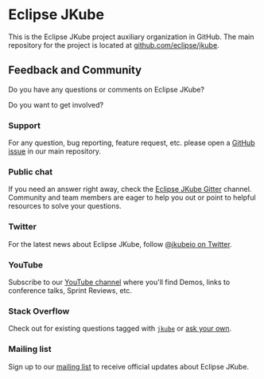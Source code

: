 # Eclipse JKube

This is the Eclipse JKube project auxiliary organization in GitHub. The main repository for the project is located at [github.com/eclipse/jkube](https://github.com/eclipse/jkube).


## Feedback and Community

Do you have any questions or comments on Eclipse JKube?

Do you want to get involved?


### Support

For any question, bug reporting, feature request, etc. please open a
[GitHub issue](https://github.com/eclipse/jkube/issues/new) in our main repository.

### Public chat

If you need an answer right away, check the [Eclipse JKube Gitter](https://gitter.im/eclipse/jkube) channel.
Community and team members are eager to help you out or point to helpful resources to solve your questions.

### Twitter

For the latest news about Eclipse JKube, follow [@jkubeio on Twitter](https://twitter.com/jkubeio).

### YouTube

Subscribe to our [YouTube channel](https://www.youtube.com/channel/UCpU2tjgpfkTVgeDq-DBSV7A) where you'll
find Demos, links to conference talks, Sprint Reviews, etc.

### Stack Overflow

Check out for existing questions tagged with [`jkube`](https://stackoverflow.com/questions/tagged/jkube) or
[ask your own](https://stackoverflow.com/questions/ask?tags=jkube).

### Mailing list

Sign up to our [mailing list](https://accounts.eclipse.org/mailing-list/jkube-dev) to receive official updates about
Eclipse JKube.
